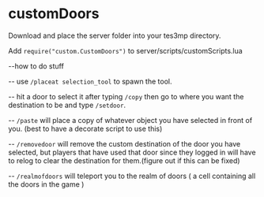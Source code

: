 # customDoors
Download and place the server folder into your tes3mp directory.
 
Add   `require("custom.CustomDoors")`   to server/scripts/customScripts.lua

--how to do stuff

-- use `/placeat selection_tool` to spawn the tool.

-- hit a door to select it after typing `/copy` then go to where you want the destination to be and type `/setdoor`.

-- `/paste` will place a copy of whatever object you have selected in front of you. (best to have a decorate script to use this)

-- `/removedoor` will remove the custom destination of the door you have selected, but players that have used that door since they logged in will have to relog
   to clear the destination for them.(figure out if this can be fixed)
   
-- `/realmofdoors` will teleport you to the realm of doors ( a cell containing all the doors in the game )   
